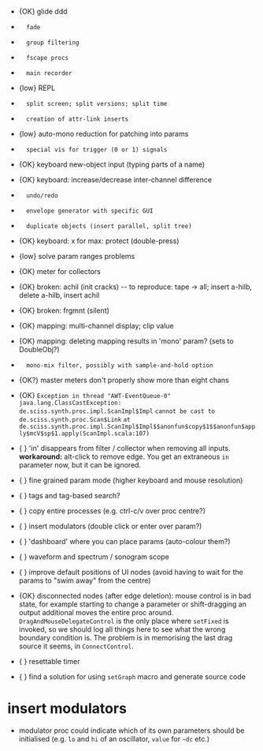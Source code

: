 - {OK}  glide ddd
-       fade
-       group filtering
-       fscape procs
-       main recorder
- {low} REPL
-       split screen; split versions; split time
-       creation of attr-link inserts
- {low} auto-mono reduction for patching into params
-       special vis for trigger (0 or 1) signals
- {OK}  keyboard new-object input (typing parts of a name)
- {OK}  keyboard: increase/decrease inter-channel difference
-       undo/redo
-       envelope generator with specific GUI
-       duplicate objects (insert parallel, split tree)
- {OK}  keyboard: x for max: protect (double-press)
- {low} solve param ranges problems
- {OK}  meter for collectors
- {OK}  broken: achil (init cracks) -- to reproduce: tape -> all; insert a-hilb, delete a-hilb, insert achil
- {OK}  broken: frgmnt (silent)
- {OK}  mapping: multi-channel display; clip value
- {OK}  mapping: deleting mapping results in 'mono' param? (sets to DoubleObj?)
-       mono-mix filter, possibly with sample-and-hold option
- {OK?} master meters don't properly show more than eight chans
- {OK}  `Exception in thread "AWT-EventQueue-0" java.lang.ClassCastException: de.sciss.synth.proc.impl.ScanImpl$Impl`
        `cannot be cast to de.sciss.synth.proc.Scan$Link`
        `at	   de.sciss.synth.proc.impl.ScanImpl$Impl$$anonfun$copy$1$$anonfun$apply$mcV$sp$1.apply(ScanImpl.scala:107)`

- {  }  'in' disappears from filter / collector when removing all inputs.
        __workaround:__ alt-click to remove edge. You get an extraneous `in` parameter now,
        but it can be ignored.
- {  }  fine grained param mode (higher keyboard and mouse resolution)
- {  }  tags and tag-based search?
- {  }  copy entire processes (e.g. ctrl-c/v over proc centre?)
- {  }  insert modulators (double click or enter over param?)
- {  }  'dashboard' where you can place params (auto-colour them?)
- {  }  waveform and spectrum / sonogram scope
- {  }  improve default positions of UI nodes (avoid having to wait for the params to "swim away" from the centre)
- {OK}  disconnected nodes (after edge deletion): mouse control is in bad state, for example starting to
        change a parameter or shift-dragging an output additional moves the entire proc around.
        `DragAndMouseDelegateControl` is the only place where `setFixed` is invoked, so we should
        log all things here to see what the wrong boundary condition is.
        The problem is in memorising the last drag source it seems, in `ConnectControl`.
- {  }  resettable timer
- {  }  find a solution for using `setGraph` macro and generate source code

# insert modulators

- modulator proc could indicate which of its own parameters should be initialised
  (e.g. `lo` and `hi` of an oscillator, `value` for `~dc` etc.)
